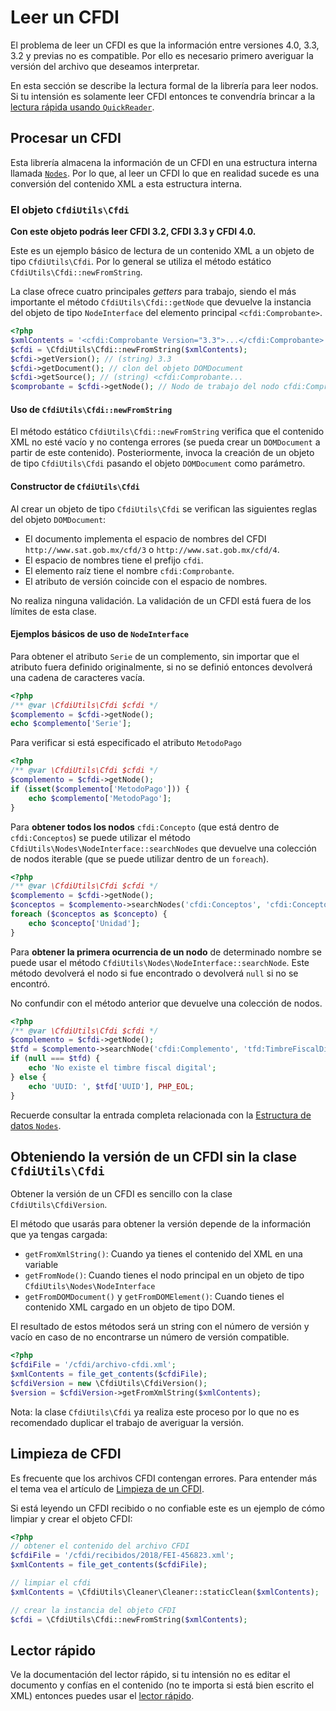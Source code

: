 # Leer un CFDI

El problema de leer un CFDI es que la información entre versiones 4.0, 3.3, 3.2
y previas no es compatible. Por ello es necesario primero
averiguar la versión del archivo que deseamos interpretar.

En esta sección se describe la lectura formal de la librería para leer nodos.
Si tu intensión es solamente leer CFDI entonces te convendría brincar a la
[lectura rápida usando `QuickReader`](quickreader.md).


## Procesar un CFDI

Esta librería almacena la información de un CFDI en una estructura interna llamada
[`Nodes`](../componentes/nodes.md). Por lo que, al leer un CFDI lo que en realidad sucede es
una conversión del contenido XML a esta estructura interna.


### El objeto `CfdiUtils\Cfdi`

**Con este objeto podrás leer CFDI 3.2, CFDI 3.3 y CFDI 4.0.**

Este es un ejemplo básico de lectura de un contenido XML a un objeto de
tipo `CfdiUtils\Cfdi`. Por lo general se utiliza el método estático
`CfdiUtils\Cfdi::newFromString`.

La clase ofrece cuatro principales *getters* para trabajo, siendo el más importante
el método `CfdiUtils\Cfdi::getNode` que devuelve la instancia del objeto de tipo
`NodeInterface` del elemento principal `<cfdi:Comprobante>`.

```php
<?php
$xmlContents = '<cfdi:Comprobante Version="3.3">...</cfdi:Comprobante>';
$cfdi = \CfdiUtils\Cfdi::newFromString($xmlContents);
$cfdi->getVersion(); // (string) 3.3
$cfdi->getDocument(); // clon del objeto DOMDocument
$cfdi->getSource(); // (string) <cfdi:Comprobante...
$comprobante = $cfdi->getNode(); // Nodo de trabajo del nodo cfdi:Comprobante
```


#### Uso de `CfdiUtils\Cfdi::newFromString`

El método estático `CfdiUtils\Cfdi::newFromString` verifica que el contenido XML
no esté vacío y no contenga errores (se pueda crear un `DOMDocument` a partir
de este contenido).
Posteriormente, invoca la creación de un objeto de tipo `CfdiUtils\Cfdi` pasando
el objeto `DOMDocument` como parámetro.


#### Constructor de `CfdiUtils\Cfdi`

Al crear un objeto de tipo `CfdiUtils\Cfdi` se verifican las siguientes reglas
del objeto `DOMDocument`:

- El documento implementa el espacio de nombres del CFDI `http://www.sat.gob.mx/cfd/3` o `http://www.sat.gob.mx/cfd/4`.
- El espacio de nombres tiene el prefijo `cfdi`.
- El elemento raíz tiene el nombre `cfdi:Comprobante`.
- El atributo de versión coincide con el espacio de nombres.

No realiza ninguna validación. La validación de un CFDI está fuera de los límites de esta clase.


#### Ejemplos básicos de uso de `NodeInterface`

Para obtener el atributo `Serie` de un complemento, sin importar que el atributo fuera definido
originalmente, si no se definió entonces devolverá una cadena de caracteres vacía.

```php
<?php
/** @var \CfdiUtils\Cfdi $cfdi */
$complemento = $cfdi->getNode();
echo $complemento['Serie'];
```

Para verificar si está especificado el atributo `MetodoPago`

```php
<?php
/** @var \CfdiUtils\Cfdi $cfdi */
$complemento = $cfdi->getNode();
if (isset($complemento['MetodoPago'])) {
    echo $complemento['MetodoPago'];
}
```

Para **obtener todos los nodos** `cfdi:Concepto` (que está dentro de `cfdi:Conceptos`)
se puede utilizar el método `CfdiUtils\Nodes\NodeInterface::searchNodes` que devuelve
una colección de nodos iterable (que se puede utilizar dentro de un `foreach`).

```php
<?php
/** @var \CfdiUtils\Cfdi $cfdi */
$complemento = $cfdi->getNode();
$conceptos = $complemento->searchNodes('cfdi:Conceptos', 'cfdi:Concepto');
foreach ($conceptos as $concepto) {
    echo $concepto['Unidad'];
}
```

Para **obtener la primera ocurrencia de un nodo** de determinado nombre se puede usar
el método `CfdiUtils\Nodes\NodeInterface::searchNode`. Este método devolverá el nodo
si fue encontrado o devolverá `null` si no se encontró.

No confundir con el método anterior que devuelve una colección de nodos.

```php
<?php
/** @var \CfdiUtils\Cfdi $cfdi */
$complemento = $cfdi->getNode();
$tfd = $complemento->searchNode('cfdi:Complemento', 'tfd:TimbreFiscalDigital');
if (null === $tfd) {
    echo 'No existe el timbre fiscal digital';
} else {
    echo 'UUID: ', $tfd['UUID'], PHP_EOL;
}
```

Recuerde consultar la entrada completa relacionada con la [Estructura de datos `Nodes`](../componentes/nodes.md).


## Obteniendo la versión de un CFDI sin la clase `CfdiUtils\Cfdi`

Obtener la versión de un CFDI es sencillo con la clase `CfdiUtils\CfdiVersion`.

El método que usarás para obtener la versión depende de la información que ya
tengas cargada:

- `getFromXmlString()`: Cuando ya tienes el contenido del XML en una variable
- `getFromNode()`: Cuando tienes el nodo principal en un objeto de tipo `CfdiUtils\Nodes\NodeInterface`
- `getFromDOMDocument()` y `getFromDOMElement()`: Cuando tienes el contenido XML cargado en un objeto de tipo DOM.

El resultado de estos métodos será un string con el número de versión y vacío en
caso de no encontrarse un número de versión compatible.

```php
<?php
$cfdiFile = '/cfdi/archivo-cfdi.xml';
$xmlContents = file_get_contents($cfdiFile);
$cfdiVersion = new \CfdiUtils\CfdiVersion();
$version = $cfdiVersion->getFromXmlString($xmlContents);
```

Nota: la clase `CfdiUtils\Cfdi` ya realiza este proceso por lo que no es recomendado
duplicar el trabajo de averiguar la versión.


## Limpieza de CFDI

Es frecuente que los archivos CFDI contengan errores.
Para entender más el tema vea el artículo de [Limpieza de un CFDI](limpieza-cfdi.md).

Si está leyendo un CFDI recibido o no confiable este es un ejemplo de cómo limpiar y crear el objeto CFDI:

```php
<?php
// obtener el contenido del archivo CFDI
$cfdiFile = '/cfdi/recibidos/2018/FEI-456823.xml';
$xmlContents = file_get_contents($cfdiFile);

// limpiar el cfdi
$xmlContents = \CfdiUtils\Cleaner\Cleaner::staticClean($xmlContents);

// crear la instancia del objeto CFDI
$cfdi = \CfdiUtils\Cfdi::newFromString($xmlContents);
```


## Lector rápido

Ve la documentación del lector rápido, si tu intensión no es editar el documento
y confías en el contenido (no te importa si está bien escrito el XML) entonces puedes
usar el [lector rápido](quickreader.md).
